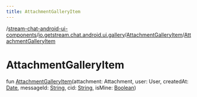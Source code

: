 ```yaml
---
title: AttachmentGalleryItem
---
```

/[stream-chat-android-ui-components](../../index.md)/[io.getstream.chat.android.ui.gallery](../index.md)/[AttachmentGalleryItem](index.md)/[AttachmentGalleryItem](AttachmentGalleryItem.md)  
  
  
  
# AttachmentGalleryItem  
fun [AttachmentGalleryItem](AttachmentGalleryItem.md)(attachment: Attachment, user: User, createdAt: [Date](https://developer.android.com/reference/kotlin/java/util/Date.html), messageId: [String](https://kotlinlang.org/api/latest/jvm/stdlib/kotlin/-string/index.html), cid: [String](https://kotlinlang.org/api/latest/jvm/stdlib/kotlin/-string/index.html), isMine: [Boolean](https://kotlinlang.org/api/latest/jvm/stdlib/kotlin/-boolean/index.html))
